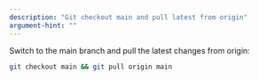 ```yaml
---
description: "Git checkout main and pull latest from origin"
argument-hint: ""
---
```


Switch to the main branch and pull the latest changes from origin:

```bash
git checkout main && git pull origin main
```